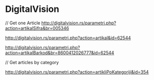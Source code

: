 # DigitalVision

// Get one Article 
http://digitalvision.rs/parametri.php?action=artikalSifra&br=005346

http://digitalvision.rs/parametri.php?action=artikal&id=62544

http://digitalvision.rs/parametri.php?action=artikalBarkod&br=8600412026777&id=62544

// Get articles by category

http://digitalvision.rs/parametri.php?action=artikliPoKategoriji&id=354

